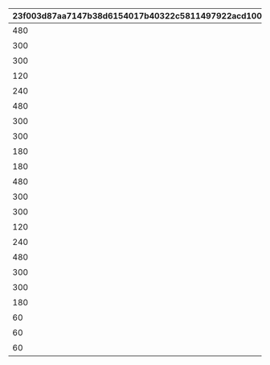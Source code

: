|23f003d87aa7147b38d6154017b40322c5811497922acd100429d07895f6b392|bb345667a708eda9212436525e27f27d9a9632a808ba5aab6791c5b908db414f|aeb78bffc1eaf30d7e491fc3470621b903dc441504dca92dcdd807622434a818|2f0f9ad2a33e65a84d4e575d0a57b2298fcb19714310cfd1e0a3bc7436167dc8|acf4ffc0c0d8e3792dc3bf2f8666b27226c315ebda3fc22ab3c7fa02e4bc8072|407e1f6253cfca3e5e068c3a35536c01c145292a51d4fa8edf1e385dfd7c1baa|43d2a97426c407ab81eca56988771e1029a77b2472cb6ff057e70cf1fa859269|b598827185281916033876e8dc4c2697efadacee673112600a1b43d5022131e0|fbb4cbeef2362128ae6268b026b406780214d857229d09920939fc3b1f2de9de|6947960a94d75fcab9322e1a2534df85375e8cfe12bb3d64a831c59c64f56b09|bd579efaa4cc15924d28db273f44cd6c9f973dcce6f9973c5bec4481d58f4399|8aeb167e1ec02e4d1385d220718dd7682fddd816efe39c572b4abeaddaaacd28|9a224fe5afa2d62286bc49bbe4a3bab070f5f11dd4c6561e62fadbe91dd0169b|25d219c562adda3c3e0905db850842ed42050539a95cf142d02fee16ff98e40e|e84eee0e7c354bdf55a0cd1f22624b0133ea30062f1deb99837610b9c0864769|25d1d33c8309c191e395513d13df3b81035f454ffcbf63014e11f61d890db537|e8b11b96e6a3bcd3d58af85ba70cb45823255c98fae183cc431612e5436fd5ca|7b37e7489ff662db450692ceaf0e78b77dadcb7a69ff2980d72ad77d79e18178|
| --- | --- | --- | --- | --- | --- | --- | --- | --- | --- | --- | --- | --- | --- | --- | --- | --- | --- |
|480|0|4004101|1001|1000000000000|ロボリマ来襲！|2019/04/01|bgm_M220|1|1001001|1|bgm_M220|100584|王都滅亡までのカウントダウン　～04/01 23：59|2019/04/01 7:59:59|0|1|500000000001|
|300|0|4004102|1001|500000000000|ロボリマ来襲！|2019/04/01 8:00:00|bgm_M220|2|1001002|2|bgm_M220|100584|王都滅亡までのカウントダウン　～04/01 23：59|2019/04/01 12:59:59|0|1|300000000001|
|300|0|4004103|1001|300000000000|ロボリマ来襲！|2019/04/01 13:00:00|bgm_M220|3|1001003|3|bgm_M220|100584|王都滅亡までのカウントダウン　～04/01 23：59|2019/04/01 17:59:59|0|1|100000000001|
|120|0|4004104|1001|100000000000|ロボリマ来襲！|2019/04/01 18:00:00|bgm_M220|4|1001001|1|bgm_M220|100584|王都滅亡までのカウントダウン　～04/01 23：59|2019/04/01 19:59:59|0|1|50000000001|
|240|0|0|1001|50000000000|ロボリマ来襲！|2019/04/01 20:00:00|bgm_M220|5|1001002|2|bgm_M220|100584|王都滅亡までのカウントダウン　～04/01 23：59|2019/04/01 23:59:59|0|1|0|
|480|0|4004109|1001|0|ロボリマ来襲！|2019/04/01|bgm_M220|8|1001004|1|bgm_M220|100584|王都滅亡までのカウントダウン　～04/01 23：59|2019/04/01 7:59:59|0|1|0|
|300|0|0|1001|0|ロボリマ来襲！|2019/04/01 8:00:00|bgm_M220|9|1001005|2|bgm_M220|100584|王都滅亡までのカウントダウン　～04/01 23：59|2019/04/01 12:59:59|0|1|0|
|300|0|0|1001|0|ロボリマ来襲！|2019/04/01 13:00:00|bgm_M220|10|1001006|3|bgm_M220|100584|王都滅亡までのカウントダウン　～04/01 23：59|2019/04/01 17:59:59|0|1|0|
|180|0|0|1001|0|ロボリマ来襲！|2019/04/01 18:00:00|bgm_M220|11|1001004|1|bgm_M220|100584|王都滅亡までのカウントダウン　～04/01 23：59|2019/04/01 20:59:59|0|1|0|
|180|0|0|1001|0|ロボリマ来襲！|2019/04/01 21:00:00|bgm_M220|12|1001005|2|bgm_M220|100584|王都滅亡までのカウントダウン　～04/01 23：59|2019/04/01 23:59:59|0|1|0|
|480|0|4004101|1002|2500000000000|巨影復活|2020/04/01|bgm_M220|15|1002001|1|bgm_M220|100584|バトル オブ ランドソル 巨影復活　～04/01 23：59|2020/04/01 7:59:59|0|1|1250000000001|
|300|0|4004102|1002|1250000000000|巨影復活|2020/04/01 8:00:00|bgm_M220|16|1002002|2|bgm_M220|100584|バトル オブ ランドソル 巨影復活　～04/01 23：59|2020/04/01 12:59:59|0|1|750000000001|
|300|0|4004103|1002|750000000000|巨影復活|2020/04/01 13:00:00|bgm_M220|17|1002003|3|bgm_M220|100584|バトル オブ ランドソル 巨影復活　～04/01 23：59|2020/04/01 17:59:59|0|1|250000000001|
|120|0|4004104|1002|250000000000|巨影復活|2020/04/01 18:00:00|bgm_M220|18|1002001|1|bgm_M220|100584|バトル オブ ランドソル 巨影復活　～04/01 23：59|2020/04/01 19:59:59|0|1|125000000001|
|240|0|0|1002|125000000000|巨影復活|2020/04/01 20:00:00|bgm_M220|19|1002002|2|bgm_M220|100584|バトル オブ ランドソル 巨影復活　～04/01 23：59|2020/04/01 23:59:59|0|1|0|
|480|0|4004109|1002|0|巨影復活|2020/04/01|bgm_M220|22|1002004|1|bgm_M220|100584|バトル オブ ランドソル 巨影復活　～04/01 23：59|2020/04/01 7:59:59|0|1|0|
|300|0|0|1002|0|巨影復活|2020/04/01 8:00:00|bgm_M220|23|1002005|2|bgm_M220|100584|バトル オブ ランドソル 巨影復活　～04/01 23：59|2020/04/01 12:59:59|0|1|0|
|300|0|0|1002|0|巨影復活|2020/04/01 13:00:00|bgm_M220|24|1002006|3|bgm_M220|100584|バトル オブ ランドソル 巨影復活　～04/01 23：59|2020/04/01 17:59:59|0|1|0|
|180|0|0|1002|0|巨影復活|2020/04/01 18:00:00|bgm_M220|25|1002004|1|bgm_M220|100584|バトル オブ ランドソル 巨影復活　～04/01 23：59|2020/04/01 20:59:59|0|1|0|
|60|0|0|1002|0|巨影復活|2020/04/01 21:00:00|bgm_M220|26|1002005|2|bgm_M220|100584|バトル オブ ランドソル 巨影復活　～04/01 23：59|2020/04/01 21:59:59|0|1|0|
|60|0|0|1002|0|巨影復活|2020/04/01 22:00:00|bgm_M220|27|1002006|3|bgm_M220|100584|バトル オブ ランドソル 巨影復活　～04/01 23：59|2020/04/01 22:59:59|0|1|0|
|60|0|0|1002|0|巨影復活|2020/04/01 23:00:00|bgm_M220|28|1002004|1|bgm_M220|100584|バトル オブ ランドソル 巨影復活　～04/01 23：59|2020/04/01 23:59:59|0|1|0|